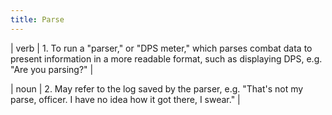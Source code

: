 ```yaml
---
title: Parse
---
```

| verb | 1.  	To run a "parser," or "DPS meter," which parses combat data to present information in a more readable format, such as displaying DPS, e.g. "Are you parsing?" |

| noun | 2.  May refer to the log saved by the parser, e.g. "That's not my parse, officer. I have no idea how it got there, I swear."	|